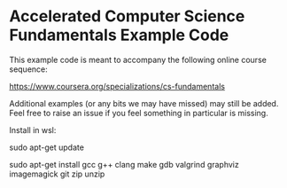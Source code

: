 # Accelerated Computer Science Fundamentals Example Code

This example code is meant to accompany the following online course sequence:

https://www.coursera.org/specializations/cs-fundamentals

Additional examples (or any bits we may have missed) may still be added. Feel free to raise an issue if you feel something in particular is missing.

Install in wsl:

sudo apt-get update

sudo apt-get install gcc g++ clang make gdb valgrind graphviz imagemagick git zip unzip
